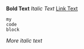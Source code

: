 **Bold Text**
*Italic Text*
[Link Text](https://github.com/posthum4/phase-0-gps-1)
```this is
my
code
block
```

*More italic text*